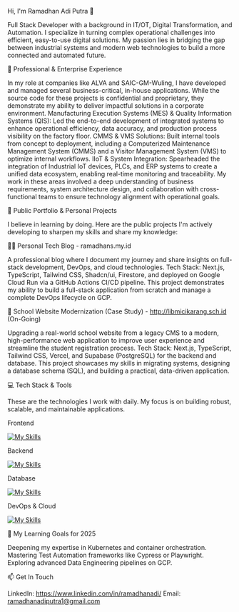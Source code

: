 Hi, I'm Ramadhan Adi Putra 👋

Full Stack Developer with a background in IT/OT, Digital Transformation, and Automation. I specialize in turning complex operational challenges into efficient, easy-to-use digital solutions. My passion lies in bridging the gap between industrial systems and modern web technologies to build a more connected and automated future.

🏢 Professional & Enterprise Experience

In my role at companies like ALVA and SAIC-GM-Wuling, I have developed and managed several business-critical, in-house applications. While the source code for these projects is confidential and proprietary, they demonstrate my ability to deliver impactful solutions in a corporate environment.
Manufacturing Execution Systems (MES) & Quality Information Systems (QIS): Led the end-to-end development of integrated systems to enhance operational efficiency, data accuracy, and production process visibility on the factory floor.
CMMS & VMS Solutions: Built internal tools from concept to deployment, including a Computerized Maintenance Management System (CMMS) and a Visitor Management System (VMS) to optimize internal workflows.
IIoT & System Integration: Spearheaded the integration of Industrial IoT devices, PLCs, and ERP systems to create a unified data ecosystem, enabling real-time monitoring and traceability.
My work in these areas involved a deep understanding of business requirements, system architecture design, and collaboration with cross-functional teams to ensure technology alignment with operational goals.


🚀 Public Portfolio & Personal Projects

I believe in learning by doing. Here are the public projects I'm actively developing to sharpen my skills and share my knowledge:


👨‍💻 Personal Tech Blog - ramadhans.my.id

A professional blog where I document my journey and share insights on full-stack development, DevOps, and cloud technologies.
Tech Stack: Next.js, TypeScript, Tailwind CSS, Shadcn/ui, Firestore, and deployed on Google Cloud Run via a GitHub Actions CI/CD pipeline.
This project demonstrates my ability to build a full-stack application from scratch and manage a complete DevOps lifecycle on GCP.


🏫 School Website Modernization (Case Study) - http://libmicikarang.sch.id (On-Going)

Upgrading a real-world school website from a legacy CMS to a modern, high-performance web application to improve user experience and streamline the student registration process.
Tech Stack: Next.js, TypeScript, Tailwind CSS, Vercel, and Supabase (PostgreSQL) for the backend and database.
This project showcases my skills in migrating systems, designing a database schema (SQL), and building a practical, data-driven application.


💻 Tech Stack & Tools

These are the technologies I work with daily. My focus is on building robust, scalable, and maintainable applications.

Frontend

[![My Skills](https://skillicons.dev/icons?i=js,react,nextjs,ts,tailwind,threejs)](https://skillicons.dev)


Backend

[![My Skills](https://skillicons.dev/icons?i=js,py,nodejs,deno,express,laravel,sequelize,prisma)](https://skillicons.dev)


Database

[![My Skills](https://skillicons.dev/icons?i=mysql,postgres,supabase,firebase,influxdb)](https://skillicons.dev)


DevOps & Cloud

[![My Skills](https://skillicons.dev/icons?i=gcp,aws,docker,git,githubactions,nginx,cloudflare)](https://skillicons.dev)


🌱 My Learning Goals for 2025

Deepening my expertise in Kubernetes and container orchestration.
Mastering Test Automation frameworks like Cypress or Playwright.
Exploring advanced Data Engineering pipelines on GCP.


📫 Get In Touch

LinkedIn: https://www.linkedin.com/in/ramadhanadi/
Email: ramadhanadiputra1@gmail.com
